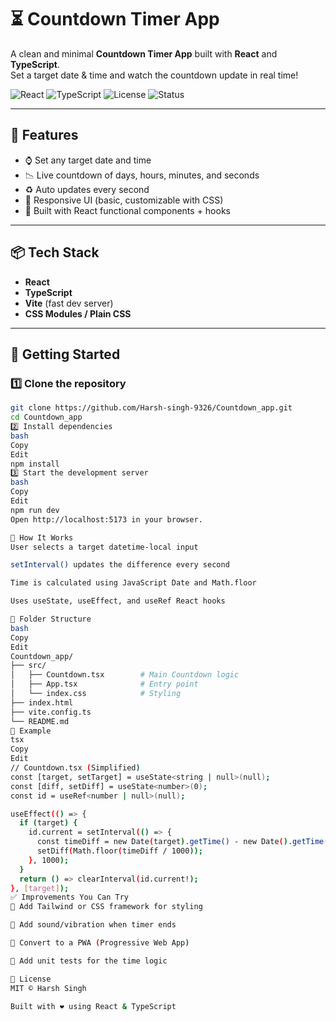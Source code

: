 # ⏳ Countdown Timer App

A clean and minimal **Countdown Timer App** built with **React** and **TypeScript**.  
Set a target date & time and watch the countdown update in real time!

![React](https://img.shields.io/badge/-React-61DAFB?logo=react&logoColor=white)
![TypeScript](https://img.shields.io/badge/-TypeScript-3178C6?logo=typescript&logoColor=white)
![License](https://img.shields.io/badge/license-MIT-green)
![Status](https://img.shields.io/badge/status-active-brightgreen)

---

## 🎯 Features

- ⌚ Set any target date and time
- 📉 Live countdown of days, hours, minutes, and seconds
- ♻️ Auto updates every second
- 📱 Responsive UI (basic, customizable with CSS)
- 🧠 Built with React functional components + hooks

---

## 📦 Tech Stack

- **React**
- **TypeScript**
- **Vite** (fast dev server)
- **CSS Modules / Plain CSS**

---

## 🚀 Getting Started

### 1️⃣ Clone the repository

```bash
git clone https://github.com/Harsh-singh-9326/Countdown_app.git
cd Countdown_app
2️⃣ Install dependencies
bash
Copy
Edit
npm install
3️⃣ Start the development server
bash
Copy
Edit
npm run dev
Open http://localhost:5173 in your browser.

🧠 How It Works
User selects a target datetime-local input

setInterval() updates the difference every second

Time is calculated using JavaScript Date and Math.floor

Uses useState, useEffect, and useRef React hooks

📁 Folder Structure
bash
Copy
Edit
Countdown_app/
├── src/
│   ├── Countdown.tsx        # Main Countdown logic
│   ├── App.tsx              # Entry point
│   └── index.css            # Styling
├── index.html
├── vite.config.ts
└── README.md
🧪 Example
tsx
Copy
Edit
// Countdown.tsx (Simplified)
const [target, setTarget] = useState<string | null>(null);
const [diff, setDiff] = useState<number>(0);
const id = useRef<number | null>(null);

useEffect(() => {
  if (target) {
    id.current = setInterval(() => {
      const timeDiff = new Date(target).getTime() - new Date().getTime();
      setDiff(Math.floor(timeDiff / 1000));
    }, 1000);
  }
  return () => clearInterval(id.current!);
}, [target]);
✅ Improvements You Can Try
🎨 Add Tailwind or CSS framework for styling

🔔 Add sound/vibration when timer ends

📱 Convert to a PWA (Progressive Web App)

🧩 Add unit tests for the time logic

📜 License
MIT © Harsh Singh

Built with ❤️ using React & TypeScript
